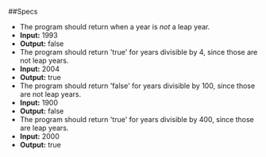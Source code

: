##Specs
* The program should return when a year is _not_ a leap year.
* **Input:** 1993
* **Output:** false
* The program should return 'true' for years divisible by 4, since those are not leap years.
* **Input:** 2004
* **Output:** true
* The program should return 'false' for years divisible by 100, since those are not leap years.
* **Input:** 1900
* **Output:** false
* The program should return 'true' for years divisible by 400, since those are leap years.
* **Input:** 2000
* **Output:** true
